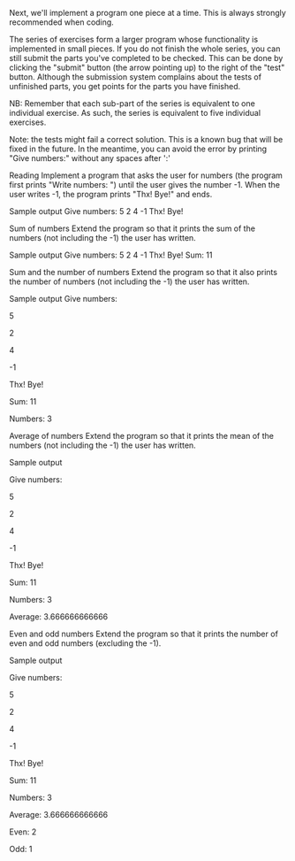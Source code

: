 Next, we'll implement a program one piece at a time. This is always strongly recommended when coding.

The series of exercises form a larger program whose functionality is implemented in small pieces. If you do not finish the whole series, you can still submit the parts you've completed to be checked. This can be done by clicking the "submit" button (the arrow pointing up) to the right of the "test" button. Although the submission system complains about the tests of unfinished parts, you get points for the parts you have finished.

NB: Remember that each sub-part of the series is equivalent to one individual exercise. As such, the series is equivalent to five individual exercises.

Note: the tests might fail a correct solution. This is a known bug that will be fixed in the future. In the meantime, you can avoid the error by printing "Give numbers:" without any spaces after ':'

Reading
Implement a program that asks the user for numbers (the program first prints "Write numbers: ") until the user gives the number -1. When the user writes -1, the program prints "Thx! Bye!" and ends.

Sample output
Give numbers:
5
2
4
-1
Thx! Bye!

Sum of numbers
Extend the program so that it prints the sum of the numbers (not including the -1) the user has written.

Sample output
Give numbers:
5
2
4
-1
Thx! Bye!
Sum: 11

Sum and the number of numbers
Extend the program so that it also prints the number of numbers (not including the -1) the user has written.

Sample output
Give numbers:

5

2

4

-1

Thx! Bye!

Sum: 11

Numbers: 3

Average of numbers
Extend the program so that it prints the mean of the numbers (not including the -1) the user has written.

Sample output

Give numbers:

5

2

4

-1

Thx! Bye!

Sum: 11

Numbers: 3

Average: 3.666666666666


Even and odd numbers
Extend the program so that it prints the number of even and odd numbers (excluding the -1).

Sample output

Give numbers:

5

2

4

-1

Thx! Bye!

Sum: 11

Numbers: 3

Average: 3.666666666666

Even: 2

Odd: 1
